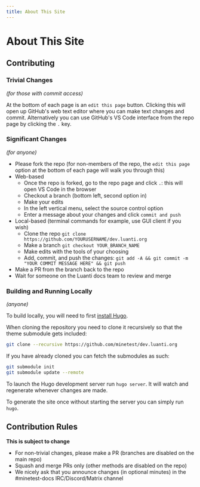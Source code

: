 ```yaml
---
title: About This Site
---
```


# About This Site

## Contributing

### Trivial Changes

_(for those with commit access)_

At the bottom of each page is an `edit this page` button. Clicking this will open up GitHub's web text editor where you can make text changes and commit. Alternatively you can use GitHub's VS Code interface from the repo page by clicking the `.` key.

### Significant Changes

_(for anyone)_

- Please fork the repo (for non-members of the repo, the `edit this page` option at the bottom of each page will walk you through this)
- Web-based
  - Once the repo is forked, go to the repo page and click `.`: this will open VS Code in the browser
  - Checkout a branch (bottom left, second option in)
  - Make your edits
  - In the left vertical menu, select the source control option
  - Enter a message about your changes and click `commit and push`
- Local-based (terminal commands for example, use GUI client if you wish)
  - Clone the repo `git clone https://github.com/YOURUSERNAME/dev.luanti.org`
  - Make a branch `git checkout YOUR_BRANCH_NAME`
  - Make edits with the tools of your choosing
  - Add, commit, and push the changes: `git add -A && git commit -m "YOUR COMMIT MESSAGE HERE" && git push`
- Make a PR from the branch back to the repo
- Wait for someone on the Luanti docs team to review and merge

### Building and Running Locally

_(anyone)_

To build locally, you will need to first [install Hugo](https://gohugo.io/installation/).

When cloning the repository you need to clone it recursively so that the theme submodule gets included:

```bash
git clone --recursive https://github.com/minetest/dev.luanti.org
```

If you have already cloned you can fetch the submodules as such:

```bash
git submodule init
git submodule update --remote
```

To launch the Hugo development server run `hugo server`. It will watch and regenerate whenever changes are made.

To generate the site once without starting the server you can simply run `hugo`.

## Contribution Rules

**This is subject to change**

- For non-trivial changes, please make a PR (branches are disabled on the main repo)
- Squash and merge PRs only (other methods are disabled on the repo)
- We nicely ask that you announce changes (in optional minutes) in the #minetest-docs IRC/Discord/Matrix channel
